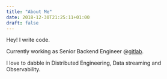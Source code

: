 ```yaml
---
title: "About Me"
date: 2018-12-30T21:25:11+01:00
draft: false
---
```


Hey! I write code.

Currently working as Senior Backend Engineer @[gitlab](https:/gitlab.com).

I love to dabble in Distributed Engineering, Data streaming and Observability.
